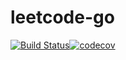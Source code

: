 # leetcode-go

[![Build Status](https://travis-ci.org/vfedoroff/leetcode-go.svg?branch=master)](https://travis-ci.org/vfedoroff/leetcode-go)[![codecov](https://codecov.io/gh/vfedoroff/leetcode-go/branch/master/graph/badge.svg)](https://codecov.io/gh/vfedoroff/leetcode-go)
